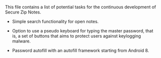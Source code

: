 This file contains a list of potential tasks for the continuous development of Secure Zip Notes.

- Simple search functionality for open notes.

- Option to use a pseudo keyboard for typing the master password, that is, a set of buttons that aims to protect users against keylogging malware.

- Password autofill with an autofill framework starting from Android 8.
